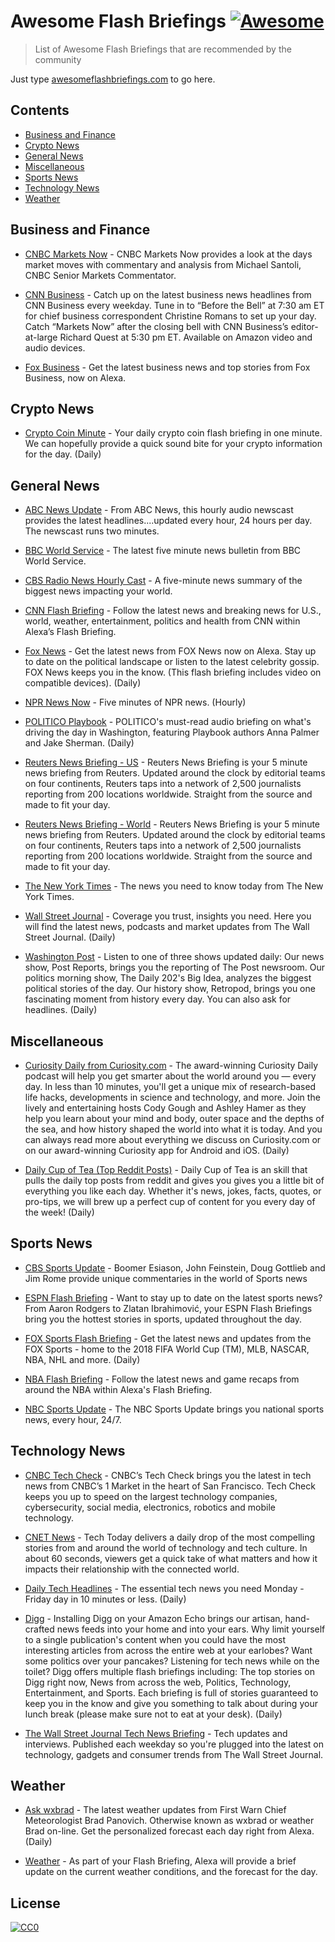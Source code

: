 # Awesome Flash Briefings [![Awesome](https://awesome.re/badge.svg)](https://awesome.re)

> List of Awesome Flash Briefings that are recommended by the community

Just type [awesomeflashbriefings.com](https://awesomeflashbriefings.com/) to go here.

## Contents

- [Business and Finance](#business-and-finance)
- [Crypto News](#crypto-news)
- [General News](#general-news)
- [Miscellaneous](#miscellaneous)
- [Sports News](#sports-news)
- [Technology News](#technology-news)
- [Weather](#weather)

## Business and Finance

- [CNBC Markets Now](https://www.amazon.com/NBCUniversal-CNBC-Markets-Now/dp/B077BLZNN2/) - CNBC Markets Now provides a look at the days market moves with commentary and analysis from Michael Santoli, CNBC Senior Markets Commentator.

- [CNN Business](https://www.amazon.com/CNN-Interactive-Group-Inc-CNNMoney/dp/B0779GYS38/) - Catch up on the latest business news headlines from CNN Business every weekday. Tune in to “Before the Bell” at 7:30 am ET for chief business correspondent Christine Romans to set up your day. Catch “Markets Now” after the closing bell with CNN Business’s editor-at-large Richard Quest at 5:30 pm ET. Available on Amazon video and audio devices.

- [Fox Business](https://www.amazon.com/Fox-News-Channel-Business/dp/B06XDTL3JT/) - Get the latest business news and top stories from Fox Business, now on Alexa.

## Crypto News

- [Crypto Coin Minute](https://www.amazon.com/DES-Pro-Crypto-Coin-Minute/dp/B07N83XZCY/) - Your daily crypto coin flash briefing in one minute. We can hopefully provide a quick sound bite for your crypto information for the day. (Daily)

## General News

- [ABC News Update](https://www.amazon.com/ABC-News-Radio-Update/dp/B072F3T752/) - From ABC News, this hourly audio newscast provides the latest headlines....updated every hour, 24 hours per day. The newscast runs two minutes.

- [BBC World Service](https://www.amazon.com/TuneIn-BBC/dp/B01JHLI06S/) - The latest five minute news bulletin from BBC World Service.

- [CBS Radio News Hourly Cast](https://www.amazon.com/CBS-Radio-News-Hourly-Cast/dp/B01L7IX7XK/) - A five-minute news summary of the biggest news impacting your world.

- [CNN Flash Briefing](https://www.amazon.com/CNN-Interactive-Group-Inc-Briefing/dp/B01JHK4I0G/) - Follow the latest news and breaking news for U.S., world, weather, entertainment, politics and health from CNN within Alexa’s Flash Briefing.

- [Fox News](https://www.amazon.com/Fox-News-Channel/dp/B01M5EIW2D/) - Get the latest news from FOX News now on Alexa. Stay up to date on the political landscape or listen to the latest celebrity gossip. FOX News keeps you in the know. (This flash briefing includes video on compatible devices). (Daily)

- [NPR News Now](https://www.amazon.com/NPR-Hourly-News-Summary/dp/B01K07MU64/) - Five minutes of NPR news. (Hourly)

- [POLITICO Playbook](https://www.amazon.com/POLITICO-Playbook/dp/B01KBAEXFG/) - POLITICO's must-read audio briefing on what's driving the day in Washington, featuring Playbook authors Anna Palmer and Jake Sherman. (Daily)

- [Reuters News Briefing - US](https://www.amazon.com/Thomson-Reuters-TV-U-S/dp/B01N1MTU0I/) - Reuters News Briefing is your 5 minute news briefing from Reuters. Updated around the clock by editorial teams on four continents, Reuters taps into a network of 2,500 journalists reporting from 200 locations worldwide. Straight from the source and made to fit your day.

- [Reuters News Briefing - World](https://www.amazon.com/Thomson-Reuters-TV-World/dp/B072JZHYJM/) - Reuters News Briefing is your 5 minute news briefing from Reuters. Updated around the clock by editorial teams on four continents, Reuters taps into a network of 2,500 journalists reporting from 200 locations worldwide. Straight from the source and made to fit your day.

- [The New York Times](https://www.amazon.com/Daily-New-York-Times/dp/B01MY9B5BB/) - The news you need to know today from The New York Times.

- [Wall Street Journal](https://www.amazon.com/Dow-Jones-Company-Inc-Journal/dp/B01NBC07Z2/) - Coverage you trust, insights you need. Here you will find the latest news, podcasts and market updates from The Wall Street Journal. (Daily)

- [Washington Post](https://www.amazon.com/Washington-Post-Company-The/dp/B01N2IDHFF/) - Listen to one of three shows updated daily: Our news show, Post Reports, brings you the reporting of The Post newsroom. Our politics morning show, The Daily 202's Big Idea, analyzes the biggest political stories of the day. Our history show, Retropod, brings you one fascinating moment from history every day. You can also ask for headlines. (Daily)

## Miscellaneous

- [Curiosity Daily from Curiosity.com](https://www.amazon.com/Curiosity-com-Curiosity-Daily-from/dp/B07CP17DJY/) - The award-winning Curiosity Daily podcast will help you get smarter about the world around you — every day. In less than 10 minutes, you'll get a unique mix of research-based life hacks, developments in science and technology, and more. Join the lively and entertaining hosts Cody Gough and Ashley Hamer as they help you learn about your mind and body, outer space and the depths of the sea, and how history shaped the world into what it is today. And you can always read more about everything we discuss on Curiosity.com or on our award-winning Curiosity app for Android and iOS. (Daily)

- [Daily Cup of Tea (Top Reddit Posts)](https://www.amazon.com/Daily-Cup-Tea-Reddit-Posts/dp/B07368MSKV/) - Daily Cup of Tea is an skill that pulls the daily top posts from reddit and gives you gives you a little bit of everything you like each day. Whether it's news, jokes, facts, quotes, or pro-tips, we will brew up a perfect cup of content for you every day of the week! (Daily)

## Sports News

- [CBS Sports Update](https://www.amazon.com/gp/product/B01M9FIFIK/) - Boomer Esiason, John Feinstein, Doug Gottlieb and Jim Rome provide unique commentaries in the world of Sports news

- [ESPN Flash Briefing](https://www.amazon.com/ESPN-Flash-Briefing/dp/B073X79L5L/) - Want to stay up to date on the latest sports news? From Aaron Rodgers to Zlatan Ibrahimović, your ESPN Flash Briefings bring you the hottest stories in sports, updated throughout the day.

- [FOX Sports Flash Briefing](https://www.amazon.com/FOX-Sports-Flash-Briefing/dp/B07DM5LMNX/) - Get the latest news and updates from the FOX Sports - home to the 2018 FIFA World Cup (TM), MLB, NASCAR, NBA, NHL and more. (Daily)

- [NBA Flash Briefing](https://www.amazon.com/gp/product/B0763ZGR99/) - Follow the latest news and game recaps from around the NBA within Alexa's Flash Briefing.

- [NBC Sports Update](https://www.amazon.com/NBCUniversal-Media-LLC-Sports-Update/dp/B079Q9H8VH/) - The NBC Sports Update brings you national sports news, every hour, 24/7.

## Technology News

- [CNBC Tech Check](https://www.amazon.com/NBCUniversal-CNBC-Tech-Check/dp/B077BLM9NR/) - CNBC’s Tech Check brings you the latest in tech news from CNBC’s 1 Market in the heart of San Francisco. Tech Check keeps you up to speed on the largest technology companies, cybersecurity, social media, electronics, robotics and mobile technology.

- [CNET News](https://www.amazon.com/CNET-News/dp/B01KYOAT7A/) - Tech Today delivers a daily drop of the most compelling stories from and around the world of technology and tech culture. In about 60 seconds, viewers get a quick take of what matters and how it impacts their relationship with the connected world.

- [Daily Tech Headlines](https://www.amazon.com/gp/product/B01M1B3K5U/) - The essential tech news you need Monday - Friday day in 10 minutes or less. (Daily)

- [Digg](https://www.amazon.com/digg-Digg/dp/B01KHGAN5S/) - Installing Digg on your Amazon Echo brings our artisan, hand-crafted news feeds into your home and into your ears. Why limit yourself to a single publication's content when you could have the most interesting articles from across the entire web at your earlobes? Want some politics over your pancakes? Listening for tech news while on the toilet? Digg offers multiple flash briefings including: The top stories on Digg right now, News from across the web, Politics, Technology, Entertainment, and Sports. Each briefing is full of stories guaranteed to keep you in the know and give you something to talk about during your lunch break (please make sure not to eat at your desk). (Daily)

- [The Wall Street Journal Tech News Briefing](https://www.amazon.com/Wall-Street-Journal-Tech-Briefing/dp/B075NQYZ7T/) - Tech updates and interviews. Published each weekday so you're plugged into the latest on technology, gadgets and consumer trends from The Wall Street Journal.

## Weather

- [Ask wxbrad](https://www.amazon.com/wxbrad-Ask/dp/B0744PC935/) - The latest weather updates from First Warn Chief Meteorologist Brad Panovich. Otherwise known as wxbrad or weather Brad on-line. Get the personalized forecast each day right from Alexa. (Daily)

- [Weather](https://www.amazon.com/Amazon-Weather/dp/B01JHLFTJO/) - As part of your Flash Briefing, Alexa will provide a brief update on the current weather conditions, and the forecast for the day.

## License

[![CC0](http://mirrors.creativecommons.org/presskit/buttons/88x31/svg/cc-zero.svg)](https://creativecommons.org/publicdomain/zero/1.0/)
